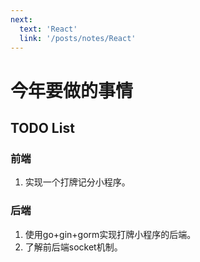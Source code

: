 ```yaml
---
next: 
  text: 'React'
  link: '/posts/notes/React'
---
```


# 今年要做的事情

## TODO List
### 前端
1. 实现一个打牌记分小程序。
### 后端
1. 使用go+gin+gorm实现打牌小程序的后端。
2. 了解前后端socket机制。
